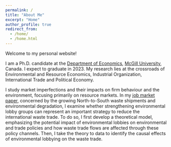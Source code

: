 ```yaml
---
permalink: /
title: "About Me"
excerpt: "Home"
author_profile: true
redirect_from: 
  - /home/
  - /home.html
---
```

<!-- Google tag (gtag.js) -->
<script async src="https://www.googletagmanager.com/gtag/js?id=G-JL2ZY530JC"></script>
<script>
  window.dataLayer = window.dataLayer || [];
  function gtag(){dataLayer.push(arguments);}
  gtag('js', new Date());

  gtag('config', 'G-JL2ZY530JC');
</script>

Welcome to my personal website!

I am a Ph.D. candidate at the [Department of Economics](https://www.mcgill.ca/economics/), [McGill University](https://www.mcgill.ca/), Canada. I expect to graduate in 2023. My research lies at the crossroads of Environmental and Resource Economics, Industrial Organization, International Trade and Political Economy. 

I study market imperfections and their impacts on firm behaviour and the environment, focusing primarily on resource markets. In my [job market paper](https://www.miaodai.org/files/pdf/JMP_Miao.pdf), concerned by the growing North-to-South waste shipments and environmental degradation, I examine whether strengthening environmental lobby groups can represent an important strategy to reduce the international waste trade. To do so, I first develop a theoretical model, emphasizing the potential impact of environmental lobbies on environmental and trade policies and how waste trade flows are affected through these policy channels. Then, I take the theory to data to identify the causal effects of environmental lobbying on the waste trade.
